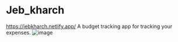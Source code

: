 # Jeb_kharch
https://jebkharch.netlify.app/
A budget tracking app for tracking your expenses.
![image](https://github.com/Amanyadav2205/Jeb_kharch/assets/112774593/20a0a9b4-56da-4b94-9263-bed9acdbf314)
